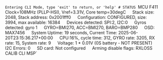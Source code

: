 `Entering CLI Mode, type 'exit' to return, or 'help' # STATUS
`MCU F411 Clock=108MHz (PLLP-HSI), Vref=3.31V, Core temp=30degC`  
`Stack size: 2048, Stack address: 0x2001fff0`  
`Configuration: CONFIGURED, size: 3994, max available: 16384`  
`Devices detected: SPI:2, I2C:0`  
`Gyros detected: gyro 1`  
`GYRO=BMI270, ACC=BMI270, BARO=BMP280`  
`OSD: MAX7456`  
`System Uptime: 19 seconds, Current Time: 2025-06-20T23:15:36.217+00:00`  
`CPU:16%, cycle time: 312, GYRO rate: 3205, RX rate: 15, System rate: 9`  
`Voltage: 1 * 0.01V (0S battery - NOT PRESENT)`  
`I2C Errors: 0`  
`SD card: Not configured`  
`Arming disable flags: RXLOSS CALIB CLI MSP`